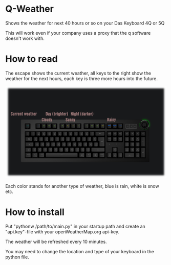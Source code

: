 # Q-Weather
Shows the weather for next 40 hours or so on your Das Keyboard 4Q or 5Q

This will work even if your company uses a proxy that the q software doesn't work with.

# How to read
The escape shows the current weather, all keys to the right show the weather for the next hours,
each key is three more hours into the future.


![image of a keyboard with some text](q-weather.png)

Each color stands for another type of weather, blue is rain, white is snow etc.

# How to install
Put "pythonw /path/to/main.py" in your startup path and create an "api.key"-file with your openWeatherMap.org api-key.

The weather will be refreshed every 10 minutes.

You may need to change the location and type of your keyboard in the python file.
